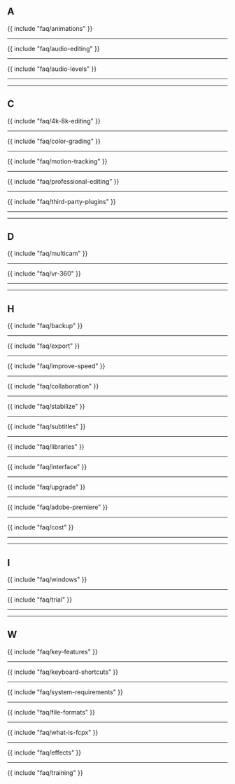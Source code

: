 ## A

{{ include "faq/animations" }}

---

{{ include "faq/audio-editing" }}

---

{{ include "faq/audio-levels" }}

---


---

## C

{{ include "faq/4k-8k-editing" }}

---

{{ include "faq/color-grading" }}

---

{{ include "faq/motion-tracking" }}

---

{{ include "faq/professional-editing" }}

---

{{ include "faq/third-party-plugins" }}

---


---

## D

{{ include "faq/multicam" }}

---

{{ include "faq/vr-360" }}

---


---

## H

{{ include "faq/backup" }}

---

{{ include "faq/export" }}

---

{{ include "faq/improve-speed" }}

---

{{ include "faq/collaboration" }}

---

{{ include "faq/stabilize" }}

---

{{ include "faq/subtitles" }}

---

{{ include "faq/libraries" }}

---

{{ include "faq/interface" }}

---

{{ include "faq/upgrade" }}

---

{{ include "faq/adobe-premiere" }}

---

{{ include "faq/cost" }}

---


---

## I

{{ include "faq/windows" }}

---

{{ include "faq/trial" }}

---


---

## W

{{ include "faq/key-features" }}

---

{{ include "faq/keyboard-shortcuts" }}

---

{{ include "faq/system-requirements" }}

---

{{ include "faq/file-formats" }}

---

{{ include "faq/what-is-fcpx" }}

---

{{ include "faq/effects" }}

---

{{ include "faq/training" }}

